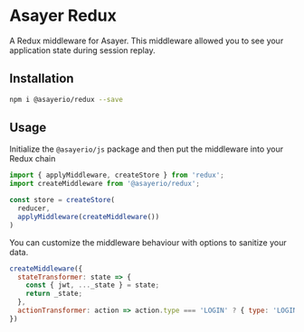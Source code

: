 # Asayer Redux
A Redux middleware for Asayer.
This middleware allowed you to see your application state during session replay.

## Installation
```bash
npm i @asayerio/redux --save
```

## Usage
Initialize the `@asayerio/js` package and then put the middleware into your Redux chain

```js
import { applyMiddleware, createStore } from 'redux';
import createMiddleware from '@asayerio/redux';

const store = createStore(
  reducer,
  applyMiddleware(createMiddleware())
)
```

You can customize the middleware behaviour with options to sanitize your data.

```js
createMiddleware({
  stateTransformer: state => {
    const { jwt, ..._state } = state;
    return _state;
  },
  actionTransformer: action => action.type === 'LOGIN' ? { type: 'LOGIN' } : action;
})
```
